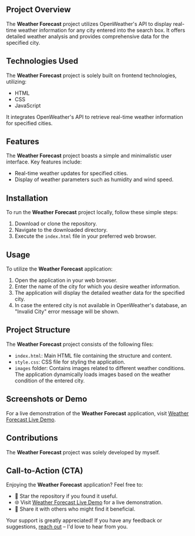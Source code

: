 ## Project Overview

The **Weather Forecast** project utilizes OpenWeather's API to display real-time weather information for any city entered into the search box. It offers detailed weather analysis and provides comprehensive data for the specified city.

## Technologies Used

The **Weather Forecast** project is solely built on frontend technologies, utilizing:
- HTML
- CSS
- JavaScript

It integrates OpenWeather's API to retrieve real-time weather information for specified cities.

## Features

The **Weather Forecast** project boasts a simple and minimalistic user interface. Key features include:
- Real-time weather updates for specified cities.
- Display of weather parameters such as humidity and wind speed.

## Installation

To run the **Weather Forecast** project locally, follow these simple steps:
1. Download or clone the repository.
2. Navigate to the downloaded directory.
3. Execute the `index.html` file in your preferred web browser.

## Usage

To utilize the **Weather Forecast** application:
1. Open the application in your web browser.
2. Enter the name of the city for which you desire weather information.
3. The application will display the detailed weather data for the specified city.
4. In case the entered city is not available in OpenWeather's database, an "Invalid City" error message will be shown.

## Project Structure

The **Weather Forecast** project consists of the following files:
- `index.html`: Main HTML file containing the structure and content.
- `style.css`: CSS file for styling the application.
- `images` folder: Contains images related to different weather conditions. The application dynamically loads images based on the weather condition of the entered city.

## Screenshots or Demo

For a live demonstration of the **Weather Forecast** application, visit [Weather Forecast Live Demo](https://shashankdharasurkar.github.io/Weather-Forecast/).

## Contributions

The **Weather Forecast** project was solely developed by myself.

## Call-to-Action (CTA)

Enjoying the **Weather Forecast** application? Feel free to:
- 🌟 Star the repository if you found it useful.
- 🌐 Visit [Weather Forecast Live Demo](https://shashankdharasurkar.github.io/Weather-Forecast/) for a live demonstration.
- 📣 Share it with others who might find it beneficial.

Your support is greatly appreciated! If you have any feedback or suggestions, [reach out](dharasurkars@gmail.com) – I'd love to hear from you.

